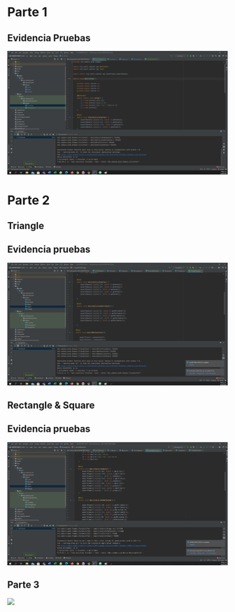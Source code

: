  # Parte 1

 ## Evidencia Pruebas

 ![](img/EVIP!.png)


 # Parte 2

 ## Triangle

 ## Evidencia pruebas

 ![](img/EVIP3.png)

 ## Rectangle & Square

 ## Evidencia pruebas

 ![](img/EVIP2.png)



  ## Parte 3

 ![](img/shapes-class-diagram(1).svg)
